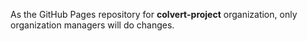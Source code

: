 As the GitHub Pages repository for **colvert-project** organization, only organization managers will do changes.
